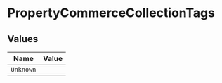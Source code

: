 # PropertyCommerceCollectionTags


## Values

| Name      | Value     |
| --------- | --------- |
| `Unknown` |           |
